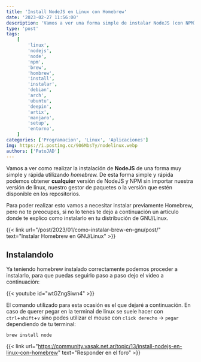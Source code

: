 ```yaml
---
title: 'Install NodeJS en Linux con Homebrew'
date: '2023-02-27 11:56:00'
description: 'Vamos a ver una forma simple de instalar NodeJS (con NPM) en cuaqluier GNU/Linux sin importar tu gestor de paquetes usando Homebrew'
type: 'post'
tags:
    [
        'linux',
        'nodejs',
        'node',
        'npm',
        'brew',
        'hombrew',
        'install',
        'instalar',
        'debian',
        'arch',
        'ubuntu',
        'deepin',
        'artix',
        'manjaro',
        'setup',
        'entorno',
    ]
categories: ['Programacion', 'Linux', 'Aplicaciones']
img: https://i.postimg.cc/906MbsTy/nodelinux.webp
authors: ['PatoJAD']
---
```


Vamos a ver como realizar la instalación de **NodeJS** de una forma muy simple y rápida utilizando _homebrew._ De esta forma simple y rápida podemos obtener **cualquier** versión de NodeJS y NPM sin importar nuestra versión de linux, nuestro gestor de paquetes o la versión que estén disponible en los repositorios.

Para poder realizar esto vamos a necesitar instalar previamente Homebrew, pero no te preocupes, si no lo tenes te dejo a continuación un artículo donde te explico como instalarlo en tu distribución de GNU/Linux.

{{< link url="/post/2023/01/como-instalar-brew-en-gnu/post/" text="Instalar Homebrew en GNU/Linux" >}}

## Instalandolo

Ya teniendo homebrew instalado correctamente podemos proceder a instalarlo, para que puedas seguirlo paso a paso dejo el video a continuación:

{{< youtube id="wtGZngSiwn4" >}}

El comando utilizado para esta ocasión es el que dejaré a continuación. En caso de querer pegar en la terminal de linux se suele hacer con `ctrl`+`shift`+`v` sino podes utilizar el mouse con `click derecho` -> `pegar` dependiendo de tu terminal:

```shell
brew install node
```

{{< link url="https://community.vasak.net.ar/topic/13/install-nodejs-en-linux-con-homebrew" text="Responder en el foro" >}}
